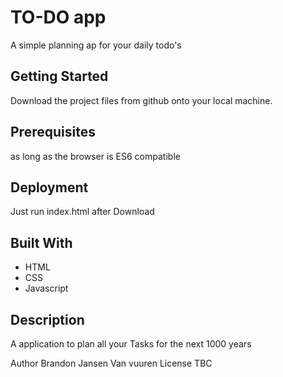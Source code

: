 # TO-DO app
A simple planning ap for your daily todo's

## Getting Started
Download the project files from github onto your local machine.

## Prerequisites
as long as the browser is ES6 compatible

## Deployment
Just run index.html after Download

## Built With
* HTML
* CSS
* Javascript

## Description
A application to plan all your Tasks for the next 1000 years

Author
Brandon Jansen Van vuuren
License
TBC
